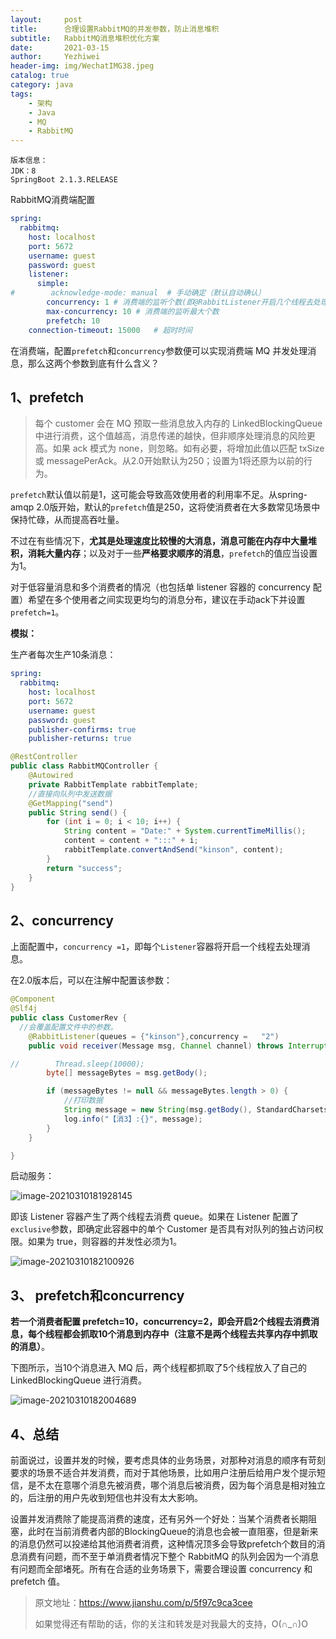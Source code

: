 ```yaml
---
layout:     post
title:      合理设置RabbitMQ的并发参数，防止消息堆积
subtitle:   RabbitMQ消息堆积优化方案
date:       2021-03-15
author:     Yezhiwei
header-img: img/WechatIMG38.jpeg
catalog: true
category: java
tags:
    - 架构
    - Java
    - MQ
    - RabbitMQ
---
```



```properties
版本信息：
JDK：8
SpringBoot 2.1.3.RELEASE
```

RabbitMQ消费端配置

```yaml
spring:
  rabbitmq:
    host: localhost
    port: 5672
    username: guest
    password: guest
    listener:
      simple:
#        acknowledge-mode: manual  # 手动确定（默认自动确认）
        concurrency: 1 # 消费端的监听个数(即@RabbitListener开启几个线程去处理数据。)
        max-concurrency: 10 # 消费端的监听最大个数
        prefetch: 10
    connection-timeout: 15000   # 超时时间
```

在消费端，配置`prefetch`和`concurrency`参数便可以实现消费端 MQ 并发处理消息，那么这两个参数到底有什么含义？

## 1、prefetch

> 每个 customer 会在 MQ 预取一些消息放入内存的 LinkedBlockingQueue 中进行消费，这个值越高，消息传递的越快，但非顺序处理消息的风险更高。如果 ack 模式为 none，则忽略。如有必要，将增加此值以匹配 txSize 或 messagePerAck。从2.0开始默认为250；设置为1将还原为以前的行为。

`prefetch`默认值以前是1，这可能会导致高效使用者的利用率不足。从spring-amqp 2.0版开始，默认的`prefetch`值是250，这将使消费者在大多数常见场景中保持忙碌，从而提高吞吐量。

不过在有些情况下，**尤其是处理速度比较慢的大消息，消息可能在内存中大量堆积，消耗大量内存**；以及对于一些**严格要求顺序的消息**，`prefetch`的值应当设置为1。

对于低容量消息和多个消费者的情况（也包括单 listener 容器的 concurrency 配置）希望在多个使用者之间实现更均匀的消息分布，建议在手动ack下并设置`prefetch=1`。

**模拟：**  

生产者每次生产10条消息：

```yaml
spring:
  rabbitmq:
    host: localhost
    port: 5672
    username: guest
    password: guest
    publisher-confirms: true
    publisher-returns: true
```

```java
@RestController
public class RabbitMQController {
    @Autowired
    private RabbitTemplate rabbitTemplate;
    //直接向队列中发送数据
    @GetMapping("send")
    public String send() {
        for (int i = 0; i < 10; i++) {
            String content = "Date:" + System.currentTimeMillis();
            content = content + ":::" + i;
            rabbitTemplate.convertAndSend("kinson", content);
        }
        return "success";
    }
}
```

## 2、concurrency

上面配置中，`concurrency =1`，即每个`Listener`容器将开启一个线程去处理消息。

在2.0版本后，可以在注解中配置该参数：

```java
@Component
@Slf4j
public class CustomerRev {
  //会覆盖配置文件中的参数。
    @RabbitListener(queues = {"kinson"},concurrency =   "2")
    public void receiver(Message msg, Channel channel) throws InterruptedException {

//        Thread.sleep(10000);
        byte[] messageBytes = msg.getBody();

        if (messageBytes != null && messageBytes.length > 0) {
            //打印数据
            String message = new String(msg.getBody(), StandardCharsets.UTF_8);
            log.info("【消3】:{}", message);
        }
    }

}
```

启动服务：

![image-20210310181928145](https://gitee.com/yzhw/img/raw/master/img/image-20210310181928145.png)

即该 Listener 容器产生了两个线程去消费 queue。如果在 Listener 配置了`exclusive`参数，即确定此容器中的单个 Customer 是否具有对队列的独占访问权限。如果为 true，则容器的并发性必须为1。

![image-20210310182100926](https://gitee.com/yzhw/img/raw/master/img/image-20210310182100926.png)



## 3、 prefetch和concurrency

**若一个消费者配置 prefetch=10，concurrency=2，即会开启2个线程去消费消息，每个线程都会抓取10个消息到内存中（注意不是两个线程去共享内存中抓取的消息）**。

下图所示，当10个消息进入 MQ 后，两个线程都抓取了5个线程放入了自己的 LinkedBlockingQueue 进行消费。

![image-20210310182004689](https://gitee.com/yzhw/img/raw/master/img/image-20210310182004689.png)



## 4、总结

前面说过，设置并发的时候，要考虑具体的业务场景，对那种对消息的顺序有苛刻要求的场景不适合并发消费，而对于其他场景，比如用户注册后给用户发个提示短信，是不太在意哪个消息先被消费，哪个消息后被消费，因为每个消息是相对独立的，后注册的用户先收到短信也并没有太大影响。

设置并发消费除了能提高消费的速度，还有另外一个好处：当某个消费者长期阻塞，此时在当前消费者内部的BlockingQueue的消息也会被一直阻塞，但是新来的消息仍然可以投递给其他消费者消费，这种情况顶多会导致prefetch个数目的消息消费有问题，而不至于单消费者情况下整个 RabbitMQ 的队列会因为一个消息有问题而全部堵死。所有在合适的业务场景下，需要合理设置 concurrency 和 prefetch 值。



> 原文地址：https://www.jianshu.com/p/5f97c9ca3cee
> 
> 如果觉得还有帮助的话，你的关注和转发是对我最大的支持，O(∩_∩)O



